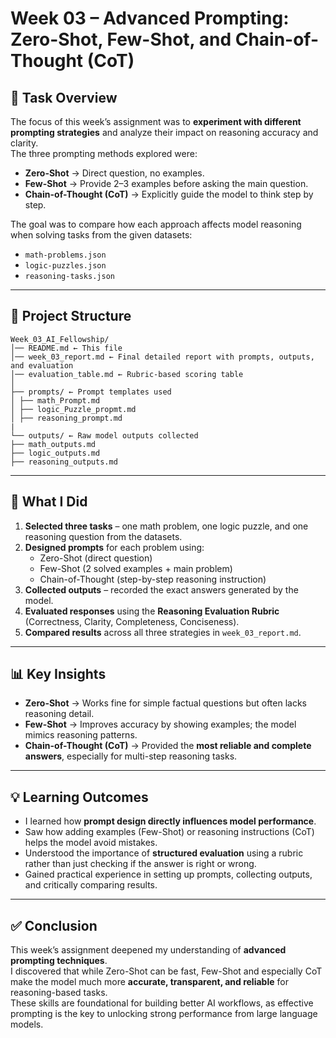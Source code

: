 # Week 03 – Advanced Prompting: Zero-Shot, Few-Shot, and Chain-of-Thought (CoT)

## 📌 Task Overview
The focus of this week’s assignment was to **experiment with different prompting strategies** and analyze their impact on reasoning accuracy and clarity.  
The three prompting methods explored were:
- **Zero-Shot** → Direct question, no examples.
- **Few-Shot** → Provide 2–3 examples before asking the main question.
- **Chain-of-Thought (CoT)** → Explicitly guide the model to think step by step.

The goal was to compare how each approach affects model reasoning when solving tasks from the given datasets:
- `math-problems.json`
- `logic-puzzles.json`
- `reasoning-tasks.json`

---

## 📂 Project Structure
``` 
Week_03_AI_Fellowship/
│── README.md ← This file
│── week_03_report.md ← Final detailed report with prompts, outputs, and evaluation
│── evaluation_table.md ← Rubric-based scoring table
│
├── prompts/ ← Prompt templates used
│ ├── math_Prompt.md
│ ├── logic_Puzzle_propmt.md
│ ├── reasoning_prompt.md
| 
└── outputs/ ← Raw model outputs collected
├── math_outputs.md
├── logic_outputs.md
├── reasoning_outputs.md
``` 

---

## 📝 What I Did
1. **Selected three tasks** – one math problem, one logic puzzle, and one reasoning question from the datasets.  
2. **Designed prompts** for each problem using:  
   - Zero-Shot (direct question)  
   - Few-Shot (2 solved examples + main problem)  
   - Chain-of-Thought (step-by-step reasoning instruction)  
3. **Collected outputs** – recorded the exact answers generated by the model.  
4. **Evaluated responses** using the **Reasoning Evaluation Rubric** (Correctness, Clarity, Completeness, Conciseness).  
5. **Compared results** across all three strategies in `week_03_report.md`.  

---

## 📊 Key Insights
- **Zero-Shot** → Works fine for simple factual questions but often lacks reasoning detail.  
- **Few-Shot** → Improves accuracy by showing examples; the model mimics reasoning patterns.  
- **Chain-of-Thought (CoT)** → Provided the **most reliable and complete answers**, especially for multi-step reasoning tasks.  

---

## 💡 Learning Outcomes
- I learned how **prompt design directly influences model performance**.  
- Saw how adding examples (Few-Shot) or reasoning instructions (CoT) helps the model avoid mistakes.  
- Understood the importance of **structured evaluation** using a rubric rather than just checking if the answer is right or wrong.  
- Gained practical experience in setting up prompts, collecting outputs, and critically comparing results.  

---

## ✅ Conclusion
This week’s assignment deepened my understanding of **advanced prompting techniques**.  
I discovered that while Zero-Shot can be fast, Few-Shot and especially CoT make the model much more **accurate, transparent, and reliable** for reasoning-based tasks.  
These skills are foundational for building better AI workflows, as effective prompting is the key to unlocking strong performance from large language models.  

